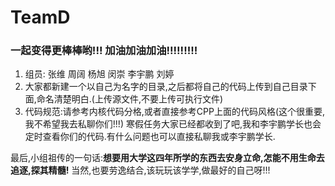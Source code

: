 # TeamD
### 一起变得更棒棒哟!!! 加油加油加油!!!!!!!!!

1. 组员: 张维 周阔 杨旭 闵崇 李宇鹏 刘婷
2. 大家都新建一个以自己为名字的目录,之后都将自己的代码上传到自己目录下面,命名清楚明白.(上传源文件,不要上传可执行文件)
3. 代码规范:请参考内核代码分格,或者直接参考CPP上面的代码风格(这个很重要,我不希望我去私聊你们!!!)
寒假任务大家已经都收到了吧,我和李宇鹏学长也会定时查看你们的代码.有什么问题也可以直接私聊我或李宇鹏学长.

最后,小组祖传的一句话:**想要用大学这四年所学的东西去安身立命,怎能不用生命去追逐,探其精髓!**
当然,也要劳逸结合,该玩玩该学学,做最好的自己呀!!!



